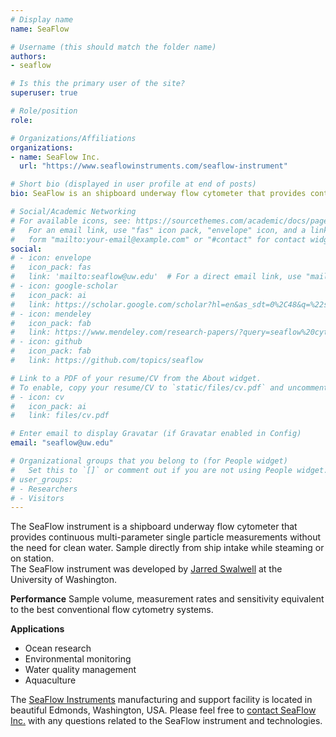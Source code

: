 ```yaml
---
# Display name
name: SeaFlow

# Username (this should match the folder name)
authors:
- seaflow

# Is this the primary user of the site?
superuser: true

# Role/position
role: 

# Organizations/Affiliations
organizations:
- name: SeaFlow Inc.
  url: "https://www.seaflowinstruments.com/seaflow-instrument"

# Short bio (displayed in user profile at end of posts)
bio: SeaFlow is an shipboard underway flow cytometer that provides continuous single celled measurements of light scatter and fluorescence of small phytoplankton (< 10 µm). 

# Social/Academic Networking
# For available icons, see: https://sourcethemes.com/academic/docs/page-builder/#icons
#   For an email link, use "fas" icon pack, "envelope" icon, and a link in the
#   form "mailto:your-email@example.com" or "#contact" for contact widget.
social:
# - icon: envelope
#   icon_pack: fas
#   link: 'mailto:seaflow@uw.edu'  # For a direct email link, use "mailto:test@example.org".
# - icon: google-scholar
#   icon_pack: ai
#   link: https://scholar.google.com/scholar?hl=en&as_sdt=0%2C48&q=%22seaflow%22+%2B+%22cytometer%22&btnG=
# - icon: mendeley
#   icon_pack: fab
#   link: https://www.mendeley.com/research-papers/?query=seaflow%20cytometer  
# - icon: github
#   icon_pack: fab
#   link: https://github.com/topics/seaflow  

# Link to a PDF of your resume/CV from the About widget.
# To enable, copy your resume/CV to `static/files/cv.pdf` and uncomment the lines below.
# - icon: cv
#   icon_pack: ai
#   link: files/cv.pdf

# Enter email to display Gravatar (if Gravatar enabled in Config)
email: "seaflow@uw.edu"

# Organizational groups that you belong to (for People widget)
#   Set this to `[]` or comment out if you are not using People widget.
# user_groups:
# - Researchers
# - Visitors
---
```

The SeaFlow instrument is a shipboard underway flow cytometer that provides continuous multi-parameter single particle measurements without the need for clean water. Sample directly from ship intake while steaming or on station.<br/>
The SeaFlow instrument was developed by [Jarred Swalwell](https://armbrustlab.ocean.washington.edu/people/swalwell/) at the University of Washington. 

**Performance**
Sample volume, measurement rates and sensitivity equivalent to the best conventional flow cytometry systems.

​**Applications**
- Ocean research
- Environmental monitoring
- Water quality management
- Aquaculture

 The [SeaFlow Instruments](https://www.seaflowinstruments.com/) manufacturing and support facility is located in beautiful Edmonds, Washington, USA.  Please feel free to [contact SeaFlow Inc.](mailto:seaflowinstruments@gmail.com) with any questions related to the SeaFlow instrument and technologies.